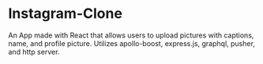 # Instagram-Clone

An App made with React that allows users to upload pictures with captions, name, and profile picture. 
Utilizes apollo-boost, express.js, graphql, pusher, and http server. 
